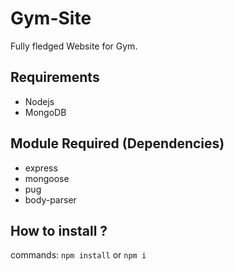 # Gym-Site
Fully fledged Website for Gym. 

## Requirements
- Nodejs
- MongoDB

## Module Required (Dependencies)
- express
- mongoose
- pug
- body-parser

## How to install ?
commands:
``` npm install ``` or `npm i`
